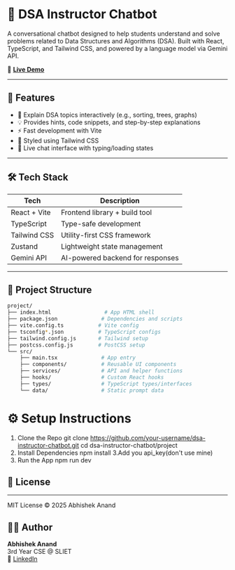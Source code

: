 # 🤖 DSA Instructor Chatbot

A conversational chatbot designed to help students understand and solve problems related to Data Structures and Algorithms (DSA). Built with React, TypeScript, and Tailwind CSS, and powered by a language model via Gemini API.

🚀 **[Live Demo](https://dsa-instructor-chatbot-ccjg-abhi17bgps-projects.vercel.app)**

---

## 🚀 Features

- 📘 Explain DSA topics interactively (e.g., sorting, trees, graphs)
- 💡 Provides hints, code snippets, and step-by-step explanations
- ⚡ Fast development with Vite
- 🌈 Styled using Tailwind CSS
- 🔁 Live chat interface with typing/loading states

---

## 🛠️ Tech Stack

| Tech             | Description                        |
|------------------|------------------------------------|
| React + Vite     | Frontend library + build tool      |
| TypeScript       | Type-safe development              |
| Tailwind CSS     | Utility-first CSS framework        |
| Zustand          | Lightweight state management       |
| Gemini API       | AI-powered backend for responses   |

---

## 📁 Project Structure

```bash
project/
├── index.html                 # App HTML shell
├── package.json              # Dependencies and scripts
├── vite.config.ts           # Vite config
├── tsconfig*.json           # TypeScript configs
├── tailwind.config.js       # Tailwind setup
├── postcss.config.js        # PostCSS setup
└── src/
    ├── main.tsx              # App entry
    ├── components/           # Reusable UI components
    ├── services/             # API and helper functions
    ├── hooks/                # Custom React hooks
    ├── types/                # TypeScript types/interfaces
    └── data/                 # Static prompt data


```
# ⚙️ Setup Instructions
1. Clone the Repo
git clone https://github.com/your-username/dsa-instructor-chatbot.git
cd dsa-instructor-chatbot/project
2. Install Dependencies
npm install
3.Add you api_key(don't use mine)
4. Run the App
npm run dev



## 📄 License
----------

MIT License © 2025 Abhishek Anand

## 🙋‍♂️ Author

**Abhishek Anand**  
3rd Year CSE @ SLIET  
🔗 [LinkedIn](https://www.linkedin.com/in/abhishek-anand-626a13288/)




